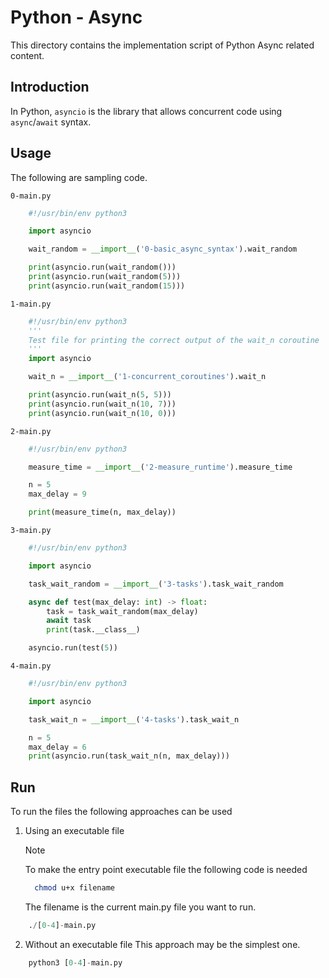 # Python - Async
This directory contains the implementation script of Python Async related content.

## Introduction
In Python, `asyncio` is the library that allows concurrent code using `async`/`await` syntax.


## Usage
The following are sampling code.

`0-main.py`
```python
    #!/usr/bin/env python3

    import asyncio

    wait_random = __import__('0-basic_async_syntax').wait_random

    print(asyncio.run(wait_random()))
    print(asyncio.run(wait_random(5)))
    print(asyncio.run(wait_random(15)))
```


`1-main.py`
```python
    #!/usr/bin/env python3
    '''
    Test file for printing the correct output of the wait_n coroutine
    '''
    import asyncio

    wait_n = __import__('1-concurrent_coroutines').wait_n

    print(asyncio.run(wait_n(5, 5)))
    print(asyncio.run(wait_n(10, 7)))
    print(asyncio.run(wait_n(10, 0)))
```


`2-main.py`
```python
    #!/usr/bin/env python3

    measure_time = __import__('2-measure_runtime').measure_time

    n = 5
    max_delay = 9

    print(measure_time(n, max_delay))
```


`3-main.py`
```python
    #!/usr/bin/env python3

    import asyncio

    task_wait_random = __import__('3-tasks').task_wait_random

    async def test(max_delay: int) -> float:
        task = task_wait_random(max_delay)
        await task
        print(task.__class__)

    asyncio.run(test(5))
```


`4-main.py`
```python
    #!/usr/bin/env python3

    import asyncio

    task_wait_n = __import__('4-tasks').task_wait_n

    n = 5
    max_delay = 6
    print(asyncio.run(task_wait_n(n, max_delay)))
```

## Run
To run the files the following approaches can be used

1. Using an executable file
    >[!Note]
    >To make the entry point executable file the following code is needed
    >```bash
    >   chmod u+x filename
    >```
    > The filename is the current main.py file you want to run.
    
```python
    ./[0-4]-main.py
```

2. Without an executable file
This approach may be the simplest one. 

```python
    python3 [0-4]-main.py
```

